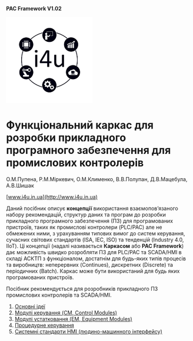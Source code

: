 **PAC Framework V1.02** 

![](media/logo.png)

# Функціональний каркас для розробки прикладного програмного забезпечення для промислових контролерів

О.М.Пупена, Р.М.Міркевич, О.М.Клименко, В.В.Полупан, Д.В.Мацебула, А.В.Шишак 

[www.i4u.in.ua](http://www.i4u.in.ua) 

Даний посібник описує **концепції** використання взаємопов’язаного набору рекомендацій, структур даних та програм до розробки прикладного програмного забезпечення (ПЗ) для програмованих пристроїв, таких як промислові контролери (PLC/PAC) але не обмежених ними, з урахуванням типових вимог до систем керування, сучасних світових стандартів (ISA, IEC, ISO) та тенденцій (Industry 4.0, IIoT). Ці концепції (надалі називається **Каркасом** або **PAC Framework**) дає можливість швидко розробляти ПЗ для PLC/PAC та SCADA/HMI в складі АСКТП з функціоналом, достатнім для будь-яких типів процесів та виробництв: неперервних (Continues), дискретних (Discrete) та періодичних (Batch). Каркас може бути використаний для будь яких програмованих пристроїв.

Посібник рекомендується для розробників прикладного ПЗ промислових контролерів та SCADA/HMI.

1. [Основні ідеї](base)
2. [Модулі керування (CM, Control Modules)](cm)
3. [Модулі устатковання (EM, Equipment Modules)](em)
4. [Процедурне керування](proc)
5. [Системні стандарти HMI (людино-машинного інтерфейсу)](hmi) 
